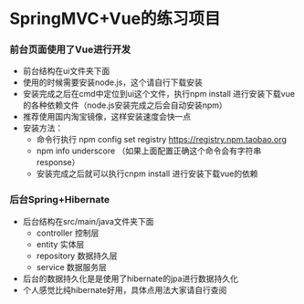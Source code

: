 # SpringMVC+Vue的练习项目
### 前台页面使用了Vue进行开发
* 前台结构在ui文件夹下面
* 使用的时候需要安装node.js，这个请自行下载安装
* 安装完成之后在cmd中定位到ui这个文件，执行npm install 进行安装下载vue的各种依赖文件（node.js安装完成之后会自动安装npm）
* 推荐使用国内淘宝镜像，这样安装速度会快一点
* 安装方法：
    * 命令行执行 npm config set registry https://registry.npm.taobao.org 
    * npm info underscore （如果上面配置正确这个命令会有字符串response）
    * 安装完成之后就可以执行cnpm install 进行安装下载vue的依赖
### 后台Spring+Hibernate
* 后台结构在src/main/java文件夹下面
    * controller 控制层
    * entity 实体层
    * repository 数据持久层
    * service 数据服务层
* 后台的数据持久化是是使用了hibernate的jpa进行数据持久化
* 个人感觉比纯hibernate好用，具体点用法大家请自行查阅
